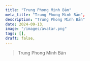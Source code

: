```yaml
---
title: "Trung Phong Minh Bản"
meta_title: "Trung Phong Minh Bản",
description: "Trung Phong Minh Bản"
date: 2024-09-13,
image: "/images/avatar.png"
tags: [],
draft: false,
---
```


> Trung Phong Minh Bản

